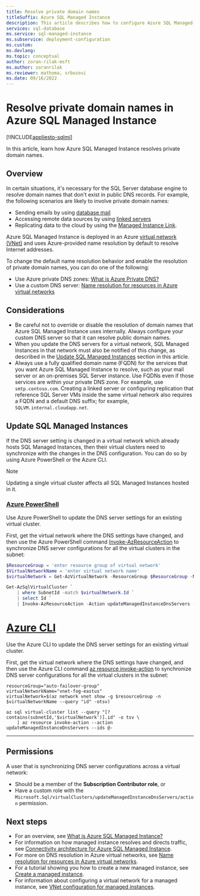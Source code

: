 ```yaml
---
title: Resolve private domain names
titleSuffix: Azure SQL Managed Instance 
description: This article describes how to configure Azure SQL Managed Instance to resolve private domain names.
services: sql-database
ms.service: sql-managed-instance
ms.subservice: deployment-configuration
ms.custom: 
ms.devlang: 
ms.topic: conceptual
author: zoran-rilak-msft
ms.author: zoranrilak
ms.reviewer: mathoma, srbozovi
ms.date: 09/16/2022
---
```

# Resolve private domain names in Azure SQL Managed Instance
[!INCLUDE[appliesto-sqlmi](../includes/appliesto-sqlmi.md)]

In this article, learn how Azure SQL Managed Instance resolves private domain names. 

## Overview

In certain situations, it's necessary for the SQL Server database engine to resolve domain names that don't exist in public DNS records. For example, the following scenarios are likely to involve private domain names:

* Sending emails by using [database mail](/../sql/relational-databases/database-mail/database-mail.md)
* Accessing remote data sources by using [linked servers](/../sql/relational-databases/linked-servers/linked-servers-database-engine.md)
* Replicating data to the cloud by using the [Managed Instance Link](managed-instance-link-feature-overview.md).

Azure SQL Managed Instance is deployed in an Azure [virtual network (VNet)](/azure/virtual-network/virtual-networks-overview.md) and uses Azure-provided name resolution by default to resolve Internet addresses. 

To change the default name resolution behavior and enable the resolution of private domain names, you can do one of the following: 

- Use Azure private DNS zones: [What is Azure Private DNS?](/azure/dns/private-dns-overview)
- Use a custom DNS server: [Name resolution for resources in Azure virtual networks](/azure/virtual-network/virtual-networks-name-resolution-for-vms-and-role-instances.md#name-resolution-that-uses-your-own-dns-server)

## Considerations

* Be careful not to override or disable the resolution of domain names that Azure SQL Managed Instance uses internally. Always configure your custom DNS server so that it can resolve public domain names.
* When you update the DNS servers for a virtual network, SQL Managed Instances in that network must also be notified of this change, as described in the [Update SQL Managed Instances](#update-sql-managed-instances) section in this article. 
* Always use a fully qualified domain name (FQDN) for the services that you want Azure SQL Managed Instance to resolve, such as your mail server or an on-premises SQL Server instance. Use FQDNs even if those services are within your private DNS zone. For example, use `smtp.contoso.com`. Creating a linked server or configuring replication that reference SQL Server VMs inside the same virtual network also requires a FQDN and a default DNS suffix; for example, `SQLVM.internal.cloudapp.net`.

## Update SQL Managed Instances

If the DNS server setting is changed in a virtual network which already hosts SQL Managed Instances, then their virtual clusters need to synchronize with the changes in the DNS configuration. You can do so by using Azure PowerShell or the Azure CLI. 

> [!NOTE]
> Updating a single virtual cluster affects all SQL Managed Instances hosted in it.

### [Azure PowerShell](#tab/azure-powershell)

Use Azure PowerShell to update the DNS server settings for an existing virtual cluster. 

First, get the virtual network where the DNS settings have changed, and then use the Azure PowerShell command [Invoke-AzResourceAction](/powershell/module/az.resources/invoke-azresourceaction) to synchronize DNS server configurations for all the virtual clusters in the subnet:

```powershell
$ResourceGroup = 'enter resource group of virtual network'
$VirtualNetworkName = 'enter virtual network name'
$virtualNetwork = Get-AzVirtualNetwork -ResourceGroup $ResourceGroup -Name $VirtualNetworkName

Get-AzSqlVirtualCluster `
    | where SubnetId -match $virtualNetwork.Id `
    | select Id `
    | Invoke-AzResourceAction -Action updateManagedInstanceDnsServers -Force
```

# [Azure CLI](#tab/azure-cli)

Use the Azure CLI to update the DNS server settings for an existing virtual cluster. 

First, get the virtual network where the DNS settings have changed, and then use the Azure CLI command [az resource invoke-action](/cli/azure/resource#az-resource-invoke-action) to synchronize DNS server configurations for all the virtual clusters in the subnet:


```azurecli
resourceGroup="auto-failover-group"
virtualNetworkName="vnet-fog-eastus"
virtualNetwork=$(az network vnet show -g $resourceGroup -n $virtualNetworkName --query "id" -otsv)

az sql virtual-cluster list --query "[? contains(subnetId,'$virtualNetwork')].id" -o tsv \
	| az resource invoke-action --action updateManagedInstanceDnsServers --ids @-

```

---

## Permissions 

A user that is synchronizing DNS server configurations across a virtual network:

- Should be a member of the **Subscription Contributor role**, or
- Have a custom role with the `Microsoft.Sql/virtualClusters/updateManagedInstanceDnsServers/action` permission.

## Next steps

- For an overview, see [What is Azure SQL Managed Instance?](sql-managed-instance-paas-overview.md)
- For information on how managed instance resolves and directs traffic, see [Connectivity architecture for Azure SQL Managed Instance](connectivity-architecture-overview.md).
- For more on DNS resolution in Azure virtual networks, see [Name resolution for resources in Azure virtual networks](/azure/virtual-network/virtual-networks-name-resolution-for-vms-and-role-instances#name-resolution-using-your-own-dns-server.md).
- For a tutorial showing you how to create a new managed instance, see [Create a managed instance](instance-create-quickstart.md).
- For information about configuring a virtual network for a managed instance, see [VNet configuration for managed instances](connectivity-architecture-overview.md).

